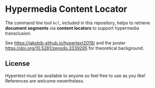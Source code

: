 # Hypermedia Content Locator

The command line tool `hcl`, included in this repository, helps to retrieve
**document segments** via **content locators** to support hypermedia
transclusion.

See <https://jakobib.github.io/hypertext2019/> and the poster
<https://doi.org/10.5281/zenodo.3339295> for theoretical background.

## License

Hypertext must be available to anyone so feel free to use as you like!
References are welcome nevertheless.

